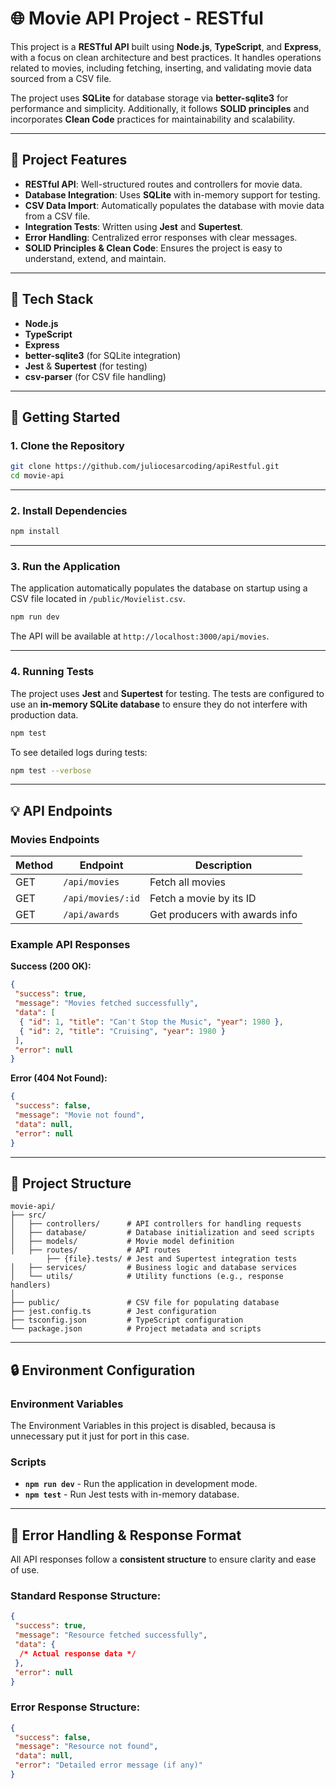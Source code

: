 # 🌐 Movie API Project - RESTful

This project is a **RESTful API** built using **Node.js**, **TypeScript**, and **Express**, with a focus on clean architecture and best practices. It handles operations related to movies, including fetching, inserting, and validating movie data sourced from a CSV file.

The project uses **SQLite** for database storage via **better-sqlite3** for performance and simplicity. Additionally, it follows **SOLID principles** and incorporates **Clean Code** practices for maintainability and scalability.

---

## 📄 **Project Features**

- **RESTful API**: Well-structured routes and controllers for movie data.
- **Database Integration**: Uses **SQLite** with in-memory support for testing.
- **CSV Data Import**: Automatically populates the database with movie data from a CSV file.
- **Integration Tests**: Written using **Jest** and **Supertest**.
- **Error Handling**: Centralized error responses with clear messages.
- **SOLID Principles & Clean Code**: Ensures the project is easy to understand, extend, and maintain.

---

## 🔧 **Tech Stack**

- **Node.js**
- **TypeScript**
- **Express**
- **better-sqlite3** (for SQLite integration)
- **Jest** & **Supertest** (for testing)
- **csv-parser** (for CSV file handling)

---

## 🚀 **Getting Started**

### **1. Clone the Repository**

```bash
git clone https://github.com/juliocesarcoding/apiRestful.git
cd movie-api
```

---

### **2. Install Dependencies**

```bash
npm install
```

---

### **3. Run the Application**

The application automatically populates the database on startup using a CSV file located in `/public/Movielist.csv`.

```bash
npm run dev
```

The API will be available at `http://localhost:3000/api/movies`.

---

### **4. Running Tests**

The project uses **Jest** and **Supertest** for testing. The tests are configured to use an **in-memory SQLite database** to ensure they do not interfere with production data.

```bash
npm test
```

To see detailed logs during tests:

```bash
npm test --verbose
```

---

## 💡 **API Endpoints**

### **Movies Endpoints**

| Method | Endpoint          | Description                    |
| ------ | ----------------- | ------------------------------ |
| GET    | `/api/movies`     | Fetch all movies               |
| GET    | `/api/movies/:id` | Fetch a movie by its ID        |
| GET    | `/api/awards`     | Get producers with awards info |

### **Example API Responses**

**Success (200 OK):**

```json
{
 "success": true,
 "message": "Movies fetched successfully",
 "data": [
  { "id": 1, "title": "Can't Stop the Music", "year": 1980 },
  { "id": 2, "title": "Cruising", "year": 1980 }
 ],
 "error": null
}
```

**Error (404 Not Found):**

```json
{
 "success": false,
 "message": "Movie not found",
 "data": null,
 "error": null
}
```

---

## 🌟 **Project Structure**

```
movie-api/
├── src/
│   ├── controllers/      # API controllers for handling requests
│   ├── database/         # Database initialization and seed scripts
│   ├── models/           # Movie model definition
│   ├── routes/           # API routes
        ├── {file}.tests/ # Jest and Supertest integration tests
│   ├── services/         # Business logic and database services
│   └── utils/            # Utility functions (e.g., response handlers)
│
├── public/               # CSV file for populating database
├── jest.config.ts        # Jest configuration
├── tsconfig.json         # TypeScript configuration
└── package.json          # Project metadata and scripts
```

---

## 🔒 **Environment Configuration**

### **Environment Variables**

The Environment Variables in this project is disabled, becausa is unnecessary put it just for port in this case.

### **Scripts**

- **`npm run dev`** - Run the application in development mode.
- **`npm test`** - Run Jest tests with in-memory database.

---

## 🚫 **Error Handling & Response Format**

All API responses follow a **consistent structure** to ensure clarity and ease of use.

### **Standard Response Structure:**

```json
{
 "success": true,
 "message": "Resource fetched successfully",
 "data": {
  /* Actual response data */
 },
 "error": null
}
```

### **Error Response Structure:**

```json
{
 "success": false,
 "message": "Resource not found",
 "data": null,
 "error": "Detailed error message (if any)"
}
```
